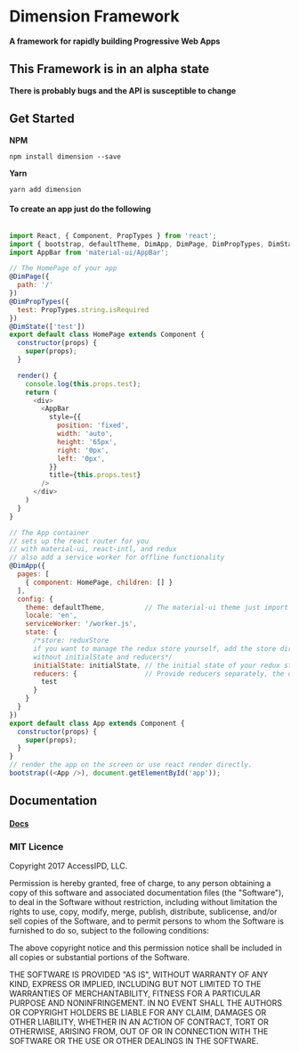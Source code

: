 # Dimension Framework
**A framework for rapidly building Progressive Web Apps**

## This Framework is in an alpha state
**There is probably bugs and the API is susceptible to change**

## Get Started
**NPM**
```
npm install dimension --save
```
**Yarn**
```
yarn add dimension
```

#### To create an app just do the following
```javascript

import React, { Component, PropTypes } from 'react';
import { bootstrap, defaultTheme, DimApp, DimPage, DimPropTypes, DimState } from 'dimension';
import AppBar from 'material-ui/AppBar';

// The HomePage of your app
@DimPage({
  path: '/'
})
@DimPropTypes({
  test: PropTypes.string.isRequired
})
@DimState(['test'])
export default class HomePage extends Component {
  constructor(props) {
    super(props);
  }

  render() {
    console.log(this.props.test);
    return (
      <div>
        <AppBar
          style={{
            position: 'fixed',
            width: 'auto',
            height: '65px',
            right: '0px',
            left: '0px',
          }}
          title={this.props.test}
        />
      </div>
    )
  }
}

// The App container
// sets up the react router for you
// with material-ui, react-intl, and redux
// also add a service worker for offline functionality
@DimApp({
  pages: [
    { component: HomePage, children: [] }
  ],
  config: {
    theme: defaultTheme,          // The material-ui theme just import the default one or create your own
    locale: 'en',
    serviceWorker: '/worker.js',
    state: {
      /*store: reduxStore
      if you want to manage the redux store yourself, add the store directly
      without initialState and reducers*/
      initialState: initialState, // the initial state of your redux store
      reducers: {                 // Provide reducers separately, the decorator will combine them for you
        test
      }
    }
  }
})
export default class App extends Component {
  constructor(props) {
    super(props);
  }
}
// render the app on the screen or use react render directly.
bootstrap((<App />), document.getElementById('app'));

```

## Documentation
#### [Docs](/docs)

### MIT Licence
Copyright 2017 AccessIPD, LLC.

Permission is hereby granted, free of charge, to any person obtaining a copy of this software and associated documentation files (the "Software"), to deal in the Software without restriction, including without limitation the rights to use, copy, modify, merge, publish, distribute, sublicense, and/or sell copies of the Software, and to permit persons to whom the Software is furnished to do so, subject to the following conditions:

The above copyright notice and this permission notice shall be included in all copies or substantial portions of the Software.

THE SOFTWARE IS PROVIDED "AS IS", WITHOUT WARRANTY OF ANY KIND, EXPRESS OR IMPLIED, INCLUDING BUT NOT LIMITED TO THE WARRANTIES OF MERCHANTABILITY, FITNESS FOR A PARTICULAR PURPOSE AND NONINFRINGEMENT. IN NO EVENT SHALL THE AUTHORS OR COPYRIGHT HOLDERS BE LIABLE FOR ANY CLAIM, DAMAGES OR OTHER LIABILITY, WHETHER IN AN ACTION OF CONTRACT, TORT OR OTHERWISE, ARISING FROM, OUT OF OR IN CONNECTION WITH THE SOFTWARE OR THE USE OR OTHER DEALINGS IN THE SOFTWARE.